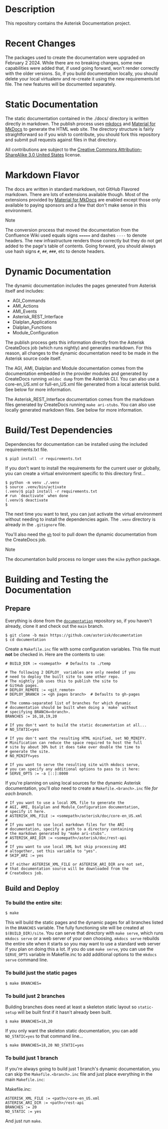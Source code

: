 # Description

This repository contains the Asterisk Documentation project.

# Recent Changes

The packages used to create the documentation were upgraded on February 2 2024.  While there are no breaking changes, some new capabilities were added that, if used going forward, won't render correctly with the older versions.  So, if you build documentation locally, you should delete your local virtualenv and re-create it using the new requirements.txt file.  The new features will be documented separately.

# Static Documentation

The static documentation contained in the ./docs/ directory is written directly in markdown.  The publish process uses [mkdocs](https://www.mkdocs.org) and [Material for MkDocs](https://squidfunk.github.io/mkdocs-material/) to generate the HTML web site.  The directory structure is fairly straightforward so if you wish to contribute, you should fork this repository and submit pull requests against files in that directory.

All contributions are subject to the 
[Creative Commons Attribution-ShareAlike 3.0 United States](LICENSE.md) license.

# Markdown Flavor
The docs are written in standard markdown, not GitHub Flavored markdown.  There are lots of extensions available though.  Most of the extensions provided by [Material for MkDocs](https://squidfunk.github.io/mkdocs-material/reference/) are enabled except those only available to paying sponsors and a few that don't make sense in this environment.

> [!NOTE]
> The conversion process that moved the documentation from the Confluence Wiki used equals signs `=====` and dashes `----` to denote headers.  The new infrastructure renders those correctly but they do not get added to the page's table of contents.  Going forward, you should always use hash signs `#`, `##`, `###`, etc to denote headers.

# Dynamic Documentation

The dynamic documentation includes the pages generated from Asterisk itself and includes:
* AGI_Commands
* AMI_Actions
* AMI_Events
* Asterisk_REST_Interface
* Dialplan_Applications
* Dialplan_Functions
* Module_Configuration

The publish process gets this information directly from the Asterisk CreateDocs job (which runs nightly) and generates markdown.  For this reason, all changes to the dynamic documentation need to be made in the Asterisk source code itself.  

The AGI, AMI, Dialplan and Module documentation comes from the documentation embedded in the provider modules and generated by CreateDocs running `xmldoc dump` from the Asterisk CLI.  You can also use a core-en_US.xml or full-en_US.xml file generated from a local asterisk build.  See below for more information.

The Asterisk_REST_Interface documentation comes from the markdown files generated by CreateDocs running `make ari-stubs`.  You can also use locally generated markdown files.  See below for more information.

# Build/Test Dependencies

Dependencies for documentation can be installed using the included requirements.txt file.

```
$ pip3 install -r requirements.txt
```

If you don't want to install the requirements for the current user or globally, you can create a virtual environment specific to this directory first...

```
$ python -m venv ./.venv
$ source .venv/bin/activate
(.venv)$ pip3 install -r requirements.txt
# run `deactivate` when done
(.venv)$ deactivate
$ 
```

The next time you want to test, you can just activate the virtual environment without needing to install the dependencies again.  The `.venv` directory is already in the `.gitignore` file.

You'll also need the [`gh`](https://cli.github.com) tool to pull down the dynamic documentation from the CreateDocs job.

> [!NOTE]
> The documentation build process no longer uses the `mike` python package.

# Building and Testing the Documentation

## Prepare

Everything is done from the [`documentation`](https://github.com/asterisk/documentation) repository so, if you haven't already, clone it and check out the `main` branch.

```
$ git clone -b main https://github.com/asterisk/documentation
$ cd documentation
```

Create a `Makefile.inc` file with some configuration variables.  This file must **not** be checked in.  Here are the contents to use:

```
# BUILD_DIR := <somepath>  # Defaults to ./temp

# The following 2 DEPLOY_ variables are only needed if you
# need to deploy the built site to some other repo.
# The nightly job uses this to publish the site to
# GitHub pages.
# DEPLOY_REMOTE := <git_remote>
# DEPLOY_BRANCH := <gh pages branch>  # Defaults to gh-pages

# The comma-separated list of branches for which dynamic
# documentation should be built when doing a `make` without
# specifying BRANCH=<branch>.
BRANCHES := 16,18,19,20

# If you don't want to build the static documentation at all...
# NO_STATIC=yes

# If you don't want the resulting HTML minified, set NO_MINIFY.
# Minification can reduce the space required to host the full
# site by about 30% but it does take over double the time to
# generate the site.
# NO_MINIFY=yes

# If you want to serve the resulting site with mkdocs serve,
# you can specify any additional options to pass to it here:
# SERVE_OPTS := -a [::]:8000
```

If you're planning on using local sources for the dynamic Asterisk documentation, you'll *also* need to create a `Makefile.<branch>.inc` file *for each branch*.

```
# If you want to use a local XML file to generate the
# AGI, AMI, Dialplan and Module_Configuration documentation,
# specify it here.
# ASTERISK_XML_FILE := <somepath>/asterisk/doc/core-en_US.xml
#
# If you want to use local markdown files for the ARI
# documentation, specify a path to a directory containing
# the markdown generated by "make ari-stubs".
# ASTERISK_ARI_DIR := <somepath>/asterisk/doc/rest-api
#
# If you want to use local XML but skip processing ARI
# altogether, set this variable to "yes".
# SKIP_ARI := yes

# If either ASTERISK_XML_FILE or ASTERISK_ARI_DIR are not set,
# that documentation source will be downloaded from the
# CreateDocs job.
```

## Build and Deploy

### To build the entire site:

```
$ make
```

This will build the static pages and the dynamic pages for all branches listed in the `BRANCHES` variable.  The fully functioning site will be created at `$(BUILD_DIR)/site`.  You can serve that directory with `make serve`, which runs `mkdocs serve` or a web server of your own choosing. `mkdocs serve` rebuilds the entire site when it starts so you may want to use a standard web server if you plan on doing this a lot.  If you do use `make serve`, you can use the `SERVE_OPTS` variable in Makefile.inc to add additional options to the `mkdocs serve` command line.

### To build just the static pages

```
$ make BRANCHES=
```

### To build just 2 branches

Building branches does need at least a skeleton static layout so `static-setup` will be built first if it hasn't already been built.

```
$ make BRANCHES=18,20 
```

If you only want the skeleton static documentation, you can add `NO_STATIC=yes` to that command line...

```
$ make BRANCHES=18,20 NO_STATIC=yes
```


### To build just 1 branch

If you're always going to build just 1 branch's dynamic documentation, you can skip the `Makefile.<branch>.inc` file and just place everything in the main `Makefile.inc`:

Makefile.inc:

```
ASTERISK_XML_FILE := <path>/core-en_US.xml
ASTERISK_ARI_DIR := <path>/rest-api
BRANCHES := 20
NO_STATIC := yes
```

And just run `make`.

